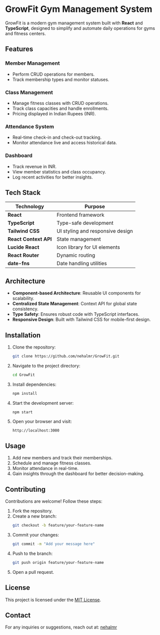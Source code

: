 # GrowFit Gym Management System

GrowFit is a modern gym management system built with **React** and **TypeScript**, designed to simplify and automate daily operations for gyms and fitness centers.

## Features

### Member Management
- Perform CRUD operations for members.
- Track membership types and monitor statuses.

### Class Management
- Manage fitness classes with CRUD operations.
- Track class capacities and handle enrollments.
- Pricing displayed in Indian Rupees (INR).

### Attendance System
- Real-time check-in and check-out tracking.
- Monitor attendance live and access historical data.

### Dashboard
- Track revenue in INR.
- View member statistics and class occupancy.
- Log recent activities for better insights.

## Tech Stack

| Technology        | Purpose                            |
|-------------------|------------------------------------|
| **React**         | Frontend framework                |
| **TypeScript**    | Type-safe development             |
| **Tailwind CSS**  | UI styling and responsive design  |
| **React Context API** | State management              |
| **Lucide React**  | Icon library for UI elements      |
| **React Router**  | Dynamic routing                  |
| **date-fns**      | Date handling utilities           |

## Architecture
- **Component-based Architecture**: Reusable UI components for scalability.
- **Centralized State Management**: Context API for global state consistency.
- **Type Safety**: Ensures robust code with TypeScript interfaces.
- **Responsive Design**: Built with Tailwind CSS for mobile-first design.

## Installation

1. Clone the repository:
   ```bash
   git clone https://github.com/nehalmr/GrowFit.git
   ```
2. Navigate to the project directory:
   ```bash
   cd GrowFit
   ```
3. Install dependencies:
   ```bash
   npm install
   ```
4. Start the development server:
   ```bash
   npm start
   ```
5. Open your browser and visit:
   ```
   http://localhost:3000
   ```

## Usage
1. Add new members and track their memberships.
2. Schedule and manage fitness classes.
3. Monitor attendance in real-time.
4. Gain insights through the dashboard for better decision-making.

## Contributing

Contributions are welcome! Follow these steps:
1. Fork the repository.
2. Create a new branch:
   ```bash
   git checkout -b feature/your-feature-name
   ```
3. Commit your changes:
   ```bash
   git commit -m "Add your message here"
   ```
4. Push to the branch:
   ```bash
   git push origin feature/your-feature-name
   ```
5. Open a pull request.

## License
This project is licensed under the [MIT License](LICENSE).

## Contact
For any inquiries or suggestions, reach out at: [nehalmr](https://github.com/nehalmr)
